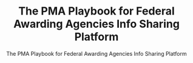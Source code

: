---
layout: resources-landing
title: "The PMA Playbook for Federal Awarding Agencies Info Sharing Platform"
subtitle: "The PMA Playbook for Federal Awarding Agencies Info Sharing Platform"
doc-link: ../assets/files/Managing-for-Results-Performance-Management-Playbook-for-Federal-Awarding-Agencies.pdf
filters: federal-financial-assistance uniform-guidance-2-cfr-200 playbook omb 2020
fiscal_year: 2020
---